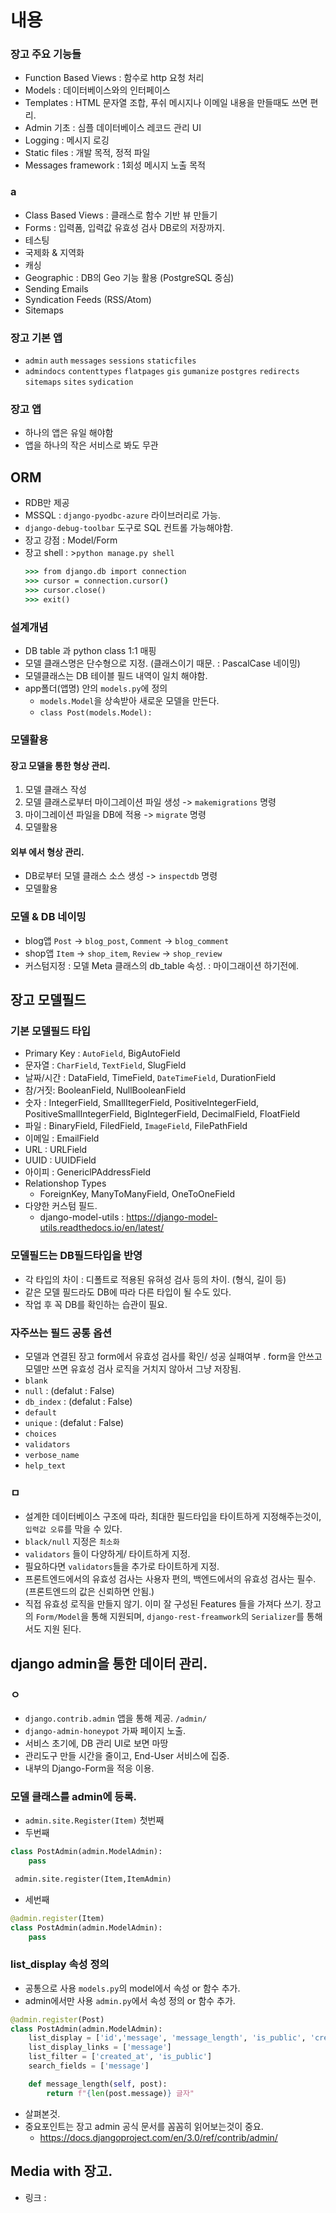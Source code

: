 # 내용
### 장고 주요 기능들
- Function Based Views : 함수로 http 요청 처리
- Models : 데이터베이스와의 인터페이스
- Templates : HTML 문자열 조합, 푸쉬 메시지나 이메일 내용을 만들때도 쓰면 편리.
- Admin 기초 : 심플 데이터베이스 레코드 관리 UI
- Logging : 메시지 로깅
- Static files : 개발 목적, 정적 파일
- Messages framework : 1회성 메시지 노출 목적
### a
- Class Based Views : 클래스로 함수 기반 뷰 만들기
- Forms : 입력폼, 입력값 유효성 검사 DB로의 저장까지.
- 테스팅
- 국제화 & 지역화
- 캐싱
- Geographic : DB의 Geo 기능 활용 (PostgreSQL 중심)
- Sending Emails
- Syndication Feeds (RSS/Atom)
- Sitemaps

### 장고 기본 앱
- `admin` `auth` `messages` `sessions` `staticfiles`
- `admindocs` `contenttypes` `flatpages` `gis` `gumanize` `postgres` `redirects` `sitemaps` `sites` `sydication`

### 장고 앱
- 하나의 앱은 유일 해야함
- 앱을 하나의 작은 서비스로 봐도 무관

## ORM
- RDB만 제공
- MSSQL : `django-pyodbc-azure` 라이브러리로 가능.
- `django-debug-toolbar` 도구로 SQL 컨트롤 가능해야함.
- 장고 강점 : Model/Form
- 장고 shell : >`python manage.py shell`
	```cmd
	>>> from django.db import connection
	>>> cursor = connection.cursor()
	>>> cursor.close()
	>>> exit()
	```

### 설계개념
- DB table 과 python class 1:1 매핑
- 모델 클래스명은 단수형으로 지정. (클래스이기 때문. : PascalCase 네이밍)
- 모델클래스는 DB 테이블 필드 내역이 일치 해야함.
- app폴더(앱명) 안의 `models.py`에 정의
	- `models.Model`을 상속받아 새로운 모델을 만든다.
	- `class Post(models.Model):`

### 모델활용
#### 장고 모델을 통한 형상 관리.
1. 모델 클래스 작성
2. 모델 클래스로부터 마이그레이션 파일 생성 -> `makemigrations` 명령
3. 마이그레이션 파일을 DB에 적용 -> `migrate` 명령
4. 모델활용
#### 외부 에서 형상 관리.
- DB로부터 모델 클래스 소스 생성 -> `inspectdb` 명령
- 모델활용

### 모델 & DB 네이밍
- blog앱 `Post` -> `blog_post`, `Comment` -> `blog_comment`
- shop앱 `Item` -> `shop_item`, `Review` -> `shop_review`
- 커스텀지정 : 모델 Meta 클래스의 db_table 속성. : 마이그래이션 하기전에.

## 장고 모델필드
### 기본 모델필드 타입
- Primary Key : `AutoField`, BigAutoField
- 문자열 : `CharField`, `TextField`, SlugField
- 날짜/시간 : DataField, TimeField, `DateTimeField`, DurationField
- 참/거짓: BooleanField, NullBooleanField
- 숫자 : IntegerField, SmallItegerField, PositiveIntegerField, PositiveSmallIntegerField, BigIntegerField, DecimalField, FloatField
- 파일 : BinaryField, FiledField, `ImageField`, FilePathField
- 이메일 : EmailField
- URL : URLField
- UUID : UUIDField
- 아이피 : GenericlPAddressField
- Relationshop Types
	- ForeignKey, ManyToManyField, OneToOneField
- 다양한 커스텀 필드.
	- django-model-utils : https://django-model-utils.readthedocs.io/en/latest/
### 모델필드는 DB필드타입을 반영
- 각 타입의 차이 : 디폴트로 적용된 유혀성 검사 등의 차이. (형식, 길이 등)
- 같은 모델 필드라도 DB에 따라 다른 타입이 될 수도 있다.
- 작업 후 꼭 DB를 확인하는 습관이 필요.
### 자주쓰는 필드 공통 옵션
- 모델과 연결된 장고 form에서 유효성 검사를 확인/ 성공 실패여부 . form을 안쓰고 모델만 쓰면 유효성 검사 로직을 거치지 않아서 그냥 저장됨.
- `blank`
- `null` : (defalut : False)
- `db_index` : (defalut : False)
- `default`
- `unique` : (defalut : False)
- `choices`
- `validators`
- `verbose_name`
- `help_text`
### ㅁ
- 설계한 데이터베이스 구조에 따라, 최대한 필드타입을 타이트하게 지정해주는것이, `입력값 오류`를 막을 수 있다.
- `black/null` 지정은 `최소화`
- `validators` 들이 다양하게/ 타이트하게 지정.
- 필요하다면 `validators`들을 추가로 타이트하게 지정.
- 프론트엔드에서의 유효성 검사는 사용자 편의, 백엔드에서의 유효성 검사는 필수. (프론트엔드의 값은 신뢰하면 안됨.)
- 직접 유효성 로직을 만들지 않기. 이미 잘 구성된 Features 들을 가져다 쓰기. 장고의 `Form/Model`을 통해 지원되며, `django-rest-freamwork`의 `Serializer`를 통해서도 지원 된다.

## django admin을 통한 데이터 관리.
### ㅇ
- `django.contrib.admin` 앱을 통해 제공. `/admin/`
- `django-admin-honeypot` 가짜 페이지 노출.
- 서비스 초기에, DB 관리 UI로 보면 마땅
- 관리도구 만들 시간을 줄이고, End-User 서비스에 집중.
- 내부의 Django-Form을 적응 이용.
### 모델 클래스를 admin에 등록.
- `admin.site.Register(Item)` 첫번째
- 두번째
```python
class PostAdmin(admin.ModelAdmin):
	pass

 admin.site.register(Item,ItemAdmin)
```
- 세번째
```python
@admin.register(Item)
class PostAdmin(admin.ModelAdmin):
	pass
```
### list_display 속성 정의
- 공통으로 사용 `models.py`의 model에서 속성 or 함수 추가.
- admin에서만 사용 `admin.py`에서 속성 정의 or 함수 추가.
```python
@admin.register(Post)
class PostAdmin(admin.ModelAdmin):
    list_display = ['id','message', 'message_length', 'is_public', 'created_at', 'updated_at']
    list_display_links = ['message']
    list_filter = ['created_at', 'is_public']
    search_fields = ['message']

    def message_length(self, post):
        return f"{len(post.message)} 글자"
```
- 살펴본것. 
- 중요포인트는 장고 admin 공식 문서를 꼼꼼히 읽어보는것이 중요.
	- https://docs.djangoproject.com/en/3.0/ref/contrib/admin/

## Media with 장고.
 - 링크 : 

